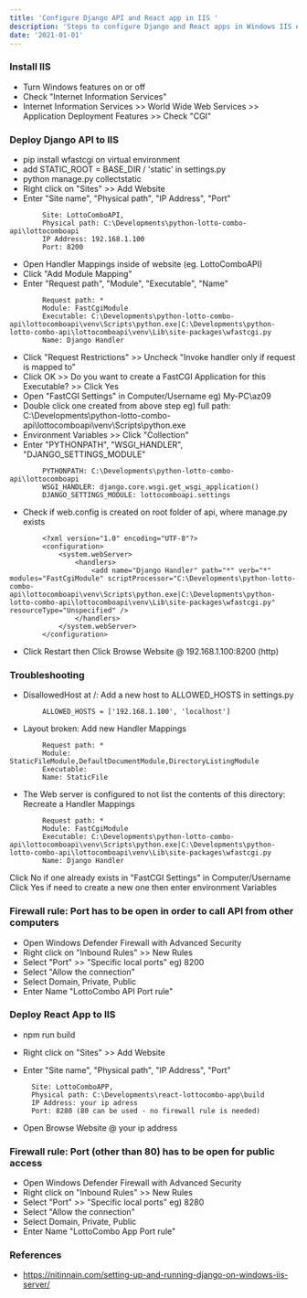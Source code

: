 ```yaml
---
title: 'Configure Django API and React app in IIS '
description: 'Steps to configure Django and React apps in Windows IIS environment.'
date: '2021-01-01'
---
```


### Install IIS
- Turn Windows features on or off
- Check "Internet Information Services"
- Internet Information Services >> World Wide Web Services >> Application Deployment Features >> Check "CGI"

### Deploy Django API to IIS
- pip install wfastcgi on virtual environment
- add STATIC_ROOT =  BASE_DIR / 'static' in settings.py
- python manage.py collectstatic
- Right click on "Sites" >> Add Website
- Enter "Site name", "Physical path", "IP Address", "Port"
```        
        Site: LottoComboAPI, 
        Physical path: C:\Developments\python-lotto-combo-api\lottocomboapi
        IP Address: 192.168.1.100
        Port: 8200
```
- Open Handler Mappings inside of website (eg. LottoComboAPI)
- Click "Add Module Mapping"
- Enter "Request path", "Module", "Executable", "Name"
```       
        Request path: *
        Module: FastCgiModule
        Executable: C:\Developments\python-lotto-combo-api\lottocomboapi\venv\Scripts\python.exe|C:\Developments\python-lotto-combo-api\lottocomboapi\venv\Lib\site-packages\wfastcgi.py
        Name: Django Handler
```
- Click "Request Restrictions" >> Uncheck "Invoke handler only if request is mapped to"
- Click OK >> Do you want to create a FastCGI Application for this Executable? >> Click Yes
- Open "FastCGI Settings" in Computer/Username eg) My-PC\az09
- Double click one created from above step eg) full path: C:\Developments\python-lotto-combo-api\lottocomboapi\venv\Scripts\python.exe
- Environment Variables >> Click "Collection"
- Enter "PYTHONPATH", "WSGI_HANDLER", "DJANGO_SETTINGS_MODULE"
```        
        PYTHONPATH: C:\Developments\python-lotto-combo-api\lottocomboapi
        WSGI_HANDLER: django.core.wsgi.get_wsgi_application()
        DJANGO_SETTINGS_MODULE: lottocomboapi.settings
```
- Check if web.config is created on root folder of api, where manage.py exists
``` 
        <?xml version="1.0" encoding="UTF-8"?>
        <configuration>
            <system.webServer>
                <handlers>
                    <add name="Django Handler" path="*" verb="*" modules="FastCgiModule" scriptProcessor="C:\Developments\python-lotto-combo-api\lottocomboapi\venv\Scripts\python.exe|C:\Developments\python-lotto-combo-api\lottocomboapi\venv\Lib\site-packages\wfastcgi.py" resourceType="Unspecified" />
                </handlers>
            </system.webServer>
        </configuration>
``` 
- Click Restart then Click Browse Website @ 192.168.1.100:8200 (http)

### Troubleshooting
- DisallowedHost at /: Add a new host to ALLOWED_HOSTS in settings.py
```
        ALLOWED_HOSTS = ['192.168.1.100', 'localhost']
```
- Layout broken: Add new Handler Mappings
```        
        Request path: *
        Module: StaticFileModule,DefaultDocumentModule,DirectoryListingModule
        Executable: 
        Name: StaticFile
```
- The Web server is configured to not list the contents of this directory: Recreate a Handler Mappings
```
        Request path: *
        Module: FastCgiModule
        Executable: C:\Developments\python-lotto-combo-api\lottocomboapi\venv\Scripts\python.exe|C:\Developments\python-lotto-combo-api\lottocomboapi\venv\Lib\site-packages\wfastcgi.py
        Name: Django Handler
```    
Click No if one already exists in "FastCGI Settings" in Computer/Username
Click Yes if need to create a new one then enter environment Variables

### Firewall rule: Port has to be open in order to call API from other computers
- Open Windows Defender Firewall with Advanced Security 
- Right click on "Inbound Rules" >> New Rules    
- Select "Port" >> "Specific local ports" eg) 8200
- Select "Allow the connection"       
- Select Domain, Private, Public 
- Enter Name "LottoCombo API Port rule"

### Deploy React App to IIS
- npm run build
- Right click on "Sites" >> Add Website
- Enter "Site name", "Physical path", "IP Address", "Port"
         
        Site: LottoComboAPP, 
        Physical path: C:\Developments\react-lottocombo-app\build
        IP Address: your ip adress
        Port: 8280 (80 can be used - no firewall rule is needed)
        
- Open Browse Website @ your ip address

### Firewall rule: Port (other than 80) has to be open for public access 
- Open Windows Defender Firewall with Advanced Security
- Right click on "Inbound Rules" >> New Rules 
- Select "Port" >> "Specific local ports" eg) 8280
- Select "Allow the connection"       
- Select Domain, Private, Public
- Enter Name "LottoCombo App Port rule"


### References
- https://nitinnain.com/setting-up-and-running-django-on-windows-iis-server/
